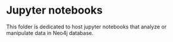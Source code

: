 # Jupyter notebooks

This folder is dedicated to host jupyter notebooks that analyze or manipulate data in Neo4j database.
